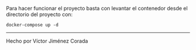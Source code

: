 Para hacer funcionar el proyecto basta con levantar el contenedor desde el directorio del proyecto con:

`docker-compose up -d`

---

Hecho por Víctor Jiménez Corada
